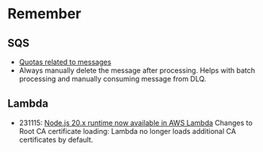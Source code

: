# Remember

## SQS

- [Quotas related to messages](https://docs.aws.amazon.com/AWSSimpleQueueService/latest/SQSDeveloperGuide/quotas-messages.html)
- Always manually delete the message after processing. Helps with batch processing and manually consuming message from DLQ.

## Lambda

- 231115: [Node.js 20.x runtime now available in AWS Lambda](https://aws.amazon.com/blogs/compute/node-js-20-x-runtime-now-available-in-aws-lambda/)
  Changes to Root CA certificate loading: Lambda no longer loads additional CA certificates by default.
